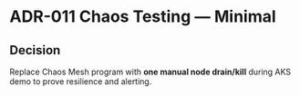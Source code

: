 # ADR-011 Chaos Testing — Minimal
## Decision
Replace Chaos Mesh program with **one manual node drain/kill** during AKS demo to prove resilience and alerting.
